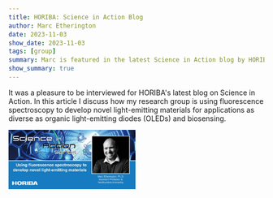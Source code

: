 ```yaml
---
title: HORIBA: Science in Action Blog
author: Marc Etherington
date: 2023-11-03
show_date: 2023-11-03
tags: [group]
summary: Marc is featured in the latest Science in Action blog by HORIBA
show_summary: true
---
```

It was a pleasure to be interviewed for HORIBA's latest blog on Science in Action. In this article I discuss how my research group is using fluorescence spectroscopy to develop novel light-emitting materials for applications as diverse as organic light-emitting diodes (OLEDs) and biosensing. 

<img src="https://github.com/marc-k-etherington/marc-k-etherington.github.io/blob/main/content/post/images/HORIBA_SIA.jpg?raw=true" width="250" height="auto">
